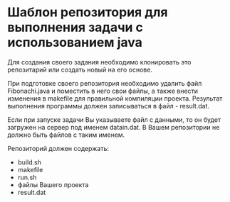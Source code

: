 ﻿# Шаблон репозитория для выполнения задачи с использованием java

Для создания своего задания необходимо клонировать это репозитарий или создать новый на его основе.

При подготовке своего репозитория необходимо удалить файл Fibonachi.java и поместить в него свои файлы, а также внести изменения в makefile для правильной компиляции проекта.
Результат выполнения программы должен записываться в файл - result.dat.

Если при запуске задачи Вы указываете файл с данными, то он будет загружен на сервер под именем datain.dat. В Вашем репозитории не должно быть файлов с таким именем.

Репозиторий должен содержать:
* build.sh
* makefile
* run.sh
* файлы Вашего проекта
* result.dat